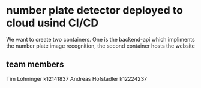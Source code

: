 # number plate detector deployed to cloud usind CI/CD

We want to create two containers. One is the backend-api which impliments the number plate image recognition, the second container hosts the website 

## team members

Tim Lohninger k12141837
Andreas Hofstadler k12224237
